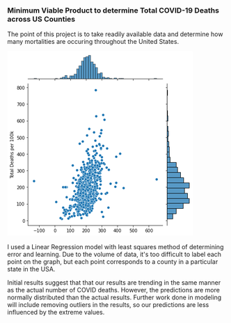 ### Minimum Viable Product to determine Total COVID-19 Deaths across US Counties

The point of this project is to take readily available data and determine how many mortalities are occuring throughout the United States.

![Predicted COVID deaths compared with actual results](jointplot.png)

I used a Linear Regression model with least squares method of determining error and learning. Due to the volume of data, it's too difficult to label each point
on the graph, but each point corresponds to a county in a particular state in the USA.

Initial results suggest that that our results are trending in the same manner as the actual number of COVID deaths. However, the predictions are more 
normally distributed than the actual results. Further work done in modeling will include removing outliers in the results, so our predictions are less influenced
by the extreme values.
